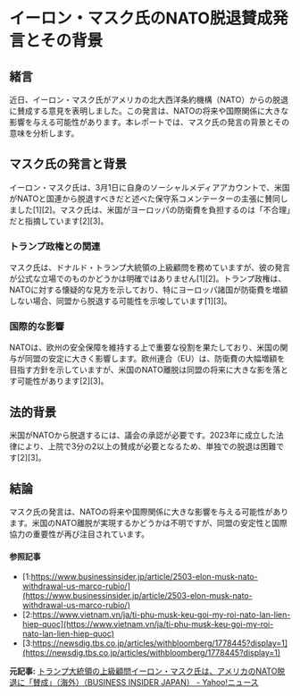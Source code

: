 # イーロン・マスク氏のNATO脱退賛成発言とその背景

## 緒言

近日、イーロン・マスク氏がアメリカの北大西洋条約機構（NATO）からの脱退に賛成する意見を表明しました。この発言は、NATOの将来や国際関係に大きな影響を与える可能性があります。本レポートでは、マスク氏の発言の背景とその意味を分析します。

## マスク氏の発言と背景

イーロン・マスク氏は、3月1日に自身のソーシャルメディアアカウントで、米国がNATOと国連から脱退すべきだと述べた保守系コメンテーターの主張に賛同しました[1][2]。マスク氏は、米国がヨーロッパの防衛費を負担するのは「不合理」だと指摘しています[2][3]。

### トランプ政権との関連

マスク氏は、ドナルド・トランプ大統領の上級顧問を務めていますが、彼の発言が公式な立場でのものかどうかは明確ではありません[1][2]。トランプ政権は、NATOに対する懐疑的な見方を示しており、特にヨーロッパ諸国が防衛費を増額しない場合、同盟から脱退する可能性を示唆しています[1][3]。

### 国際的な影響

NATOは、欧州の安全保障を維持する上で重要な役割を果たしており、米国の関与が同盟の安定に大きく影響します。欧州連合（EU）は、防衛費の大幅増額を目指す方針を示していますが、米国のNATO離脱は同盟の将来に大きな影を落とす可能性があります[2][3]。

## 法的背景

米国がNATOから脱退するには、議会の承認が必要です。2023年に成立した法律により、上院で3分の2以上の賛成が必要となるため、単独での脱退は困難です[2][3]。

## 結論

マスク氏の発言は、NATOの将来や国際関係に大きな影響を与える可能性があります。米国のNATO離脱が実現するかどうかは不明ですが、同盟の安定性と国際協力の重要性が再び注目されています。

#### 参照記事
- [1:https://www.businessinsider.jp/article/2503-elon-musk-nato-withdrawal-us-marco-rubio/](https://www.businessinsider.jp/article/2503-elon-musk-nato-withdrawal-us-marco-rubio/)
- [2:https://www.vietnam.vn/ja/ti-phu-musk-keu-goi-my-roi-nato-lan-lien-hiep-quoc](https://www.vietnam.vn/ja/ti-phu-musk-keu-goi-my-roi-nato-lan-lien-hiep-quoc)
- [3:https://newsdig.tbs.co.jp/articles/withbloomberg/1778445?display=1](https://newsdig.tbs.co.jp/articles/withbloomberg/1778445?display=1)


**元記事:** [トランプ大統領の上級顧問イーロン・マスク氏は、アメリカのNATO脱退に「賛成」（海外）（BUSINESS INSIDER JAPAN） - Yahoo!ニュース](https://news.yahoo.co.jp/articles/081b8a74f1824dfe82022e3f08eda2df1bf9a652?source=rss)